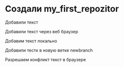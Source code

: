 # Создали my_first_repozitor

Добавили текст

Добавили текст через веб браузер

Добавим текст локально

Добавили тестк в новую ветке newbranch

Разрешаем конфликт текст в браузере
